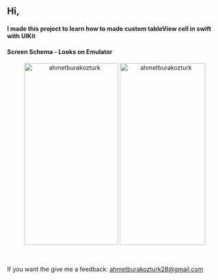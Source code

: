 <h2>Hi,</h2>
<h4>I made this project to learn how to made custom tableView cell in swift with UIKit<h4/>

<h4>Screen Schema - Looks on Emulator</h4>
<p align="center"> <img src="https://github.com/ahmetburakozturk/customTableViewCell-Swift/assets/79537376/860cdf86-3948-4384-b0bb-802567d0f798" alt="ahmetburakozturk" width="220" height="425"/> 
<img src="https://github.com/ahmetburakozturk/customTableViewCell-Swift/assets/79537376/90ce411c-9ca8-4bf8-944f-a8b7d24fa8b1" alt="ahmetburakozturk" width="200" height="425"/></p>

<br/>
<p>If you want the give me a feedback: <a href="mailto:ahmetburakozturk28@gmail.com">ahmetburakozturk28@gmail.com</a></p>
